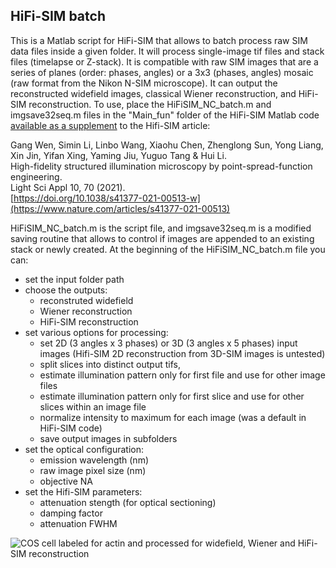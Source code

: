 ## HiFi-SIM batch

This is a Matlab script for HiFi-SIM that allows to batch process raw SIM data files inside a given folder. It will process single-image tif files and stack files (timelapse or Z-stack). It is compatible with raw SIM images that are a series of planes (order: phases, angles) or a 3x3 (phases, angles) mosaic (raw format from the Nikon N-SIM microscope). It can output the reconstructed widefield images, classical Wiener reconstruction, and HiFi-SIM reconstruction.
To use, place the HiFiSIM_NC_batch.m and imgsave32seq.m files in the "Main_fun" folder of the HiFi-SIM Matlab code [available as a supplement](https://www.nature.com/articles/s41377-021-00513-w#Sec15) to the Hifi-SIM article:

Gang Wen, Simin Li, Linbo Wang, Xiaohu Chen, Zhenglong Sun, Yong Liang, Xin Jin, Yifan Xing, Yaming Jiu, Yuguo Tang & Hui Li.  
High-fidelity structured illumination microscopy by point-spread-function engineering.  
Light Sci Appl 10, 70 (2021).  
[https://doi.org/10.1038/s41377-021-00513-w](https://www.nature.com/articles/s41377-021-00513)

HiFiSIM_NC_batch.m is the script file, and imgsave32seq.m is a modified saving routine that allows to control if images are appended to an existing stack or newly created. At the beginning of the HiFiSIM_NC_batch.m file you can:
- set the input folder path
- choose the outputs:
  - reconstruted widefield
  - Wiener reconstruction
  - HiFi-SIM reconstruction
- set various options for processing:
  - set 2D (3 angles x 3 phases) or 3D (3 angles x 5 phases) input images (Hifi-SIM 2D reconstruction from 3D-SIM images is untested)
  - split slices into distinct output tifs,
  - estimate illumination pattern only for first file and use for other image files
  - estimate illumination pattern only for first slice and use for other slices within an image file
  - normalize intensity to maximum for each image (was a default in HiFi-SIM code)
  - save output images in subfolders
- set the optical configuration:
  - emission wavelength (nm)
  - raw image pixel size (nm)
  - objective NA
- set the Hifi-SIM parameters:
    - attenuation stength (for optical sectioning)
    - damping factor
    - attenuation FWHM
 
 ![COS cell labeled for actin and processed for widefield, Wiener and HiFi-SIM reconstruction](https://www.neurocytolab.org/up/HiFi-SIM_github.gif)
